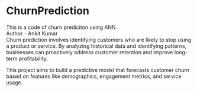 # ChurnPrediction
This is a code of churn prediciton using ANN .
<br>
Author - Ankit Kumar
<br>
Churn prediction involves identifying customers who are likely to stop using a product or service. By analyzing historical data and identifying patterns, businesses can proactively address customer retention and improve long-term profitability.

This project aims to build a predictive model that forecasts customer churn based on features like demographics, engagement metrics, and service usage.

